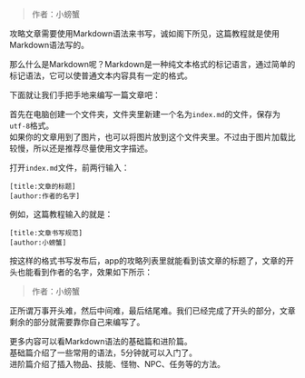 > 作者：小螃蟹

攻略文章需要使用Markdown语法来书写，诚如阁下所见，这篇教程就是使用Markdown语法写的。

那么什么是Markdown呢？Markdown是一种纯文本格式的标记语言，通过简单的标记语法，它可以使普通文本内容具有一定的格式。

下面就让我们手把手地来编写一篇文章吧：

首先在电脑创建一个文件夹，文件夹里新建一个名为`index.md`的文件，保存为`utf-8`格式。  
如果你的文章用到了图片，也可以将图片放到这个文件夹里。不过由于图片加载比较慢，所以还是推荐尽量使用文字描述。

打开`index.md`文件，前两行输入：
```
[title:文章的标题]
[author:作者的名字]
```

例如，这篇教程输入的就是：
```
[title:文章书写规范]
[author:小螃蟹]
```

按这样的格式书写发布后，app的攻略列表里就能看到该文章的标题了，文章的开头也能看到作者的名字，效果如下所示：
> 作者：小螃蟹

正所谓万事开头难，然后中间难，最后结尾难。我们已经完成了开头的部分，文章剩余的部分就需要靠你自己来编写了。

更多内容可以看Markdown语法的基础篇和进阶篇。  
基础篇介绍了一些常用的语法，5分钟就可以入门了。  
进阶篇介绍了插入物品、技能、怪物、NPC、任务等的方法。

<script type="text/javascript">
    //hide h1
    var h1 = document.getElementsByTagName('h1')[0];
    if (h1 != null) {
        h1.parentNode.removeChild(h1);
    }

    //fix title
    var title = document.getElementsByTagName('title')[0];
    if (title != null) {
        title.text = "文章书写规范";
    }

    //can not click
    var usernames = document.getElementsByClassName("gt-comment-username");
    for (var i = 0; i < usernames.length; i++) { 
        usernames[i].href="javacript:void(0);"
    }
</script>


<link rel="stylesheet" href="https://unpkg.com/gitalk/dist/gitalk.css">
<script src="https://unpkg.com/gitalk@latest/dist/gitalk.min.js"></script> 

<div id="gitalk-container"></div>
<script type="text/javascript">
    var gitalk = new Gitalk({
        // gitalk的主要参数
        clientID: '7aa5f973fdce362ce388',   //上面获取到的值
        clientSecret: '55f8d6962f040539dca3ca97c4a7c0341df997e7',//上面获取到的值
        repo: 'karryer.github.io',  //您刚才建立仓库的名字
        owner: 'karryer',   //你的GitHub用户名字
        admin: ['karryer'],  //你的GitHub用户的名字
        id: location.pathname, //id不能重复，如果重复就会把其他页面的评论引进来
        distractionFreeMode: true,
    });
    gitalk.render('gitalk-container');
</script>

